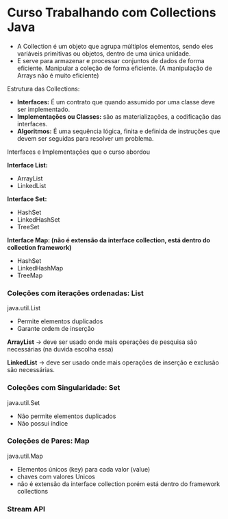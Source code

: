 # Curso Trabalhando com Collections Java

- A Collection é um objeto que agrupa múltiplos elementos, sendo eles variáveis primitivas ou objetos, dentro de uma única unidade.
- E serve para armazenar e processar conjuntos de dados de forma eficiente. Manipular a coleção de forma eficiente. (A manipulação de Arrays não é muito eficiente)

Estrutura das Collections: 

- **Interfaces:** É um contrato que quando assumido por uma classe deve ser implementado.
- **Implementações ou Classes:** são as materializações, a codificação das interfaces.
- **Algoritmos:** É uma sequência lógica, finita e definida de instruções que devem ser seguidas para resolver um problema.

Interfaces e Implementações que o curso abordou

**Interface List:**
  - ArrayList 
  - LinkedList 

**Interface Set:**
  - HashSet 
  - LinkedHashSet 
  - TreeSet

**Interface Map: (não é extensão da interface collection, está dentro do collection framework)**
  - HashSet 
  - LinkedHashMap 
  - TreeMap


### Coleções com iterações ordenadas: List

java.util.List

- Permite elementos duplicados
- Garante ordem de inserção

**ArrayList** → deve ser usado onde mais operações de pesquisa são necessárias (na duvida escolha essa)

**LinkedList** → deve ser usado onde mais operações de inserção e exclusão são necessárias.

### Coleções com Singularidade: Set

java.util.Set

- Não permite elementos duplicados
- Não possui índice

### Coleções de Pares: Map

java.util.Map

- Elementos únicos (key) para cada valor (value)
- chaves com valores Unicos
- não é extensão da interface collection porém está dentro do framework collections

### Stream API
